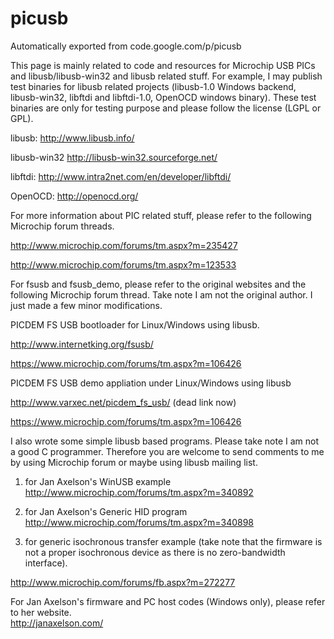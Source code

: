 # picusb
Automatically exported from code.google.com/p/picusb

This page is mainly related to code and resources for Microchip USB PICs and libusb/libusb-win32 and libusb related stuff. For example, I may publish test binaries for libusb related projects (libusb-1.0 Windows backend, libusb-win32, libftdi and libftdi-1.0, OpenOCD windows binary). These test binaries are only for testing purpose and please follow the license (LGPL or GPL).

libusb: http://www.libusb.info/

libusb-win32 http://libusb-win32.sourceforge.net/

libftdi: http://www.intra2net.com/en/developer/libftdi/

OpenOCD: http://openocd.org/


For more information about PIC related stuff, please refer to the following Microchip forum threads.

http://www.microchip.com/forums/tm.aspx?m=235427

http://www.microchip.com/forums/tm.aspx?m=123533

For fsusb and fsusb\_demo, please refer to the original websites and the following Microchip forum thread. Take note I am not the original author. I just made a few minor modifications.

PICDEM FS USB bootloader for Linux/Windows using libusb. <p>

http://www.internetking.org/fsusb/ 

https://www.microchip.com/forums/tm.aspx?m=106426

PICDEM FS USB demo appliation under Linux/Windows using libusb
  
http://www.varxec.net/picdem_fs_usb/ (dead link now)<br>

https://www.microchip.com/forums/tm.aspx?m=106426

I also wrote some simple libusb based programs. Please take note I am not a good C programmer. Therefore you are welcome to send comments to me by using Microchip forum or maybe using libusb mailing list.

1) for Jan Axelson's WinUSB example<br>
http://www.microchip.com/forums/tm.aspx?m=340892

2) for Jan Axelson's Generic HID program<br>
http://www.microchip.com/forums/tm.aspx?m=340898

3) for generic isochronous transfer example (take note that the firmware is not a proper isochronous device as there is no zero-bandwidth interface).
 
http://www.microchip.com/forums/fb.aspx?m=272277

For Jan Axelson's firmware and PC host codes (Windows only), please refer to her website.<br>
http://janaxelson.com/

